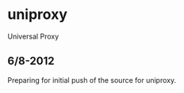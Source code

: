 uniproxy
========

Universal Proxy

6/8-2012
--------
Preparing for initial push of the source for uniproxy.

